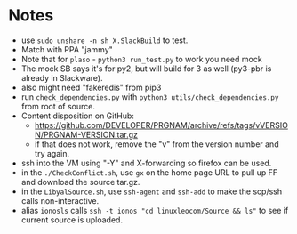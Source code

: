 # Notes
- use `sudo unshare -n sh X.SlackBuild` to test.
- Match with PPA "jammy"
- Note that for `plaso` - `python3 run_test.py` to work you need mock
- The mock SB says it's for py2, but will build for 3 as well (py3-pbr is already
  in Slackware).
- also might need "fakeredis" from pip3
- run `check_dependencies.py` with `python3 utils/check_dependencies.py` from root of source.
- Content disposition on GitHub:
    - https://github.com/DEVELOPER/PRGNAM/archive/refs/tags/vVERSION/PRGNAM-VERSION.tar.gz
    - if that does not work, remove the "v" from the version number and
      try again.
- ssh into the VM using "-Y" and X-forwarding so firefox can be used.
- in the `./CheckConflict.sh`, use `gx` on the home page URL to pull up FF
  and download the source tar.gz.
- in the `LibyalSource.sh`, use `ssh-agent` and `ssh-add` to make the
  scp/ssh calls non-interactive.
- alias `ionosls` calls `ssh -t ionos "cd linuxleocom/Source && ls"` to
  see if current source is uploaded.
